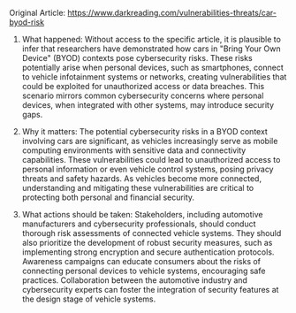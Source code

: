 Original Article: https://www.darkreading.com/vulnerabilities-threats/car-byod-risk

1) What happened: Without access to the specific article, it is plausible to infer that researchers have demonstrated how cars in "Bring Your Own Device" (BYOD) contexts pose cybersecurity risks. These risks potentially arise when personal devices, such as smartphones, connect to vehicle infotainment systems or networks, creating vulnerabilities that could be exploited for unauthorized access or data breaches. This scenario mirrors common cybersecurity concerns where personal devices, when integrated with other systems, may introduce security gaps.

2) Why it matters: The potential cybersecurity risks in a BYOD context involving cars are significant, as vehicles increasingly serve as mobile computing environments with sensitive data and connectivity capabilities. These vulnerabilities could lead to unauthorized access to personal information or even vehicle control systems, posing privacy threats and safety hazards. As vehicles become more connected, understanding and mitigating these vulnerabilities are critical to protecting both personal and financial security.

3) What actions should be taken: Stakeholders, including automotive manufacturers and cybersecurity professionals, should conduct thorough risk assessments of connected vehicle systems. They should also prioritize the development of robust security measures, such as implementing strong encryption and secure authentication protocols. Awareness campaigns can educate consumers about the risks of connecting personal devices to vehicle systems, encouraging safe practices. Collaboration between the automotive industry and cybersecurity experts can foster the integration of security features at the design stage of vehicle systems.